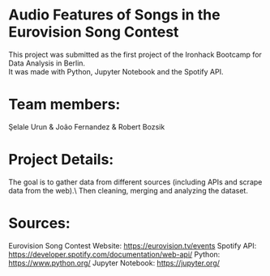 # Audio Features of Songs in the Eurovision Song Contest
This project was submitted as the first project of the Ironhack Bootcamp for Data Analysis in Berlin.\
It was made with Python, Jupyter Notebook and the Spotify API.

# Team members: 
Şelale Urun & João Fernandez & Robert Bozsik

# Project Details:
The goal is to gather data from different sources (including APIs and scrape data from the web).\ 
Then cleaning, merging and analyzing the dataset. 

# Sources:
Eurovision Song Contest Website: https://eurovision.tv/events
Spotify API: https://developer.spotify.com/documentation/web-api/
Python: https://www.python.org/
Jupyter Notebook: https://jupyter.org/
